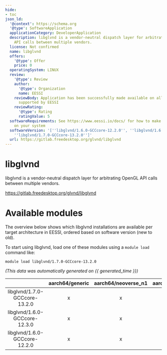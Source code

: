 ```yaml
---
hide:
- toc
json_ld:
  '@context': https://schema.org
  '@type': SoftwareApplication
  applicationCategory: DeveloperApplication
  description: libglvnd is a vendor-neutral dispatch layer for arbitrating OpenGL
    API calls between multiple vendors.
  license: Not confirmed
  name: libglvnd
  offers:
    '@type': Offer
    price: 0
  operatingSystem: LINUX
  review:
    '@type': Review
    author:
      '@type': Organization
      name: EESSI
    reviewBody: Application has been successfully made available on all architectures
      supported by EESSI
    reviewRating:
      '@type': Rating
      ratingValue: 5
  softwareRequirements: See https://www.eessi.io/docs/ for how to make EESSI available
    on your system
  softwareVersion: '[''libglvnd/1.6.0-GCCcore-12.2.0'', ''libglvnd/1.6.0-GCCcore-12.3.0'',
    ''libglvnd/1.7.0-GCCcore-13.2.0'']'
  url: https://gitlab.freedesktop.org/glvnd/libglvnd
---
```


libglvnd
========


libglvnd is a vendor-neutral dispatch layer for arbitrating OpenGL API calls between multiple vendors.

https://gitlab.freedesktop.org/glvnd/libglvnd
# Available modules


The overview below shows which libglvnd installations are available per target architecture in EESSI, ordered based on software version (new to old).

To start using libglvnd, load one of these modules using a `module load` command like:

```shell
module load libglvnd/1.7.0-GCCcore-13.2.0
```

*(This data was automatically generated on {{ generated_time }})*  

| |aarch64/generic|aarch64/neoverse_n1|aarch64/neoverse_v1|aarch64/nvidia|x86_64/generic|x86_64/amd/zen2|x86_64/amd/zen3|x86_64/amd/zen4|x86_64/intel/haswell|x86_64/intel/sapphirerapids|x86_64/intel/skylake_avx512|
| :---: | :---: | :---: | :---: | :---: | :---: | :---: | :---: | :---: | :---: | :---: | :---: |
|libglvnd/1.7.0-GCCcore-13.2.0|x|x|x|-|x|x|x|x|x|x|x|
|libglvnd/1.6.0-GCCcore-12.3.0|x|x|x|-|x|x|x|x|x|x|x|
|libglvnd/1.6.0-GCCcore-12.2.0|x|x|x|-|x|x|x|x|x|x|x|
